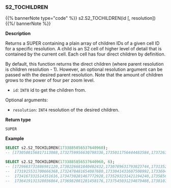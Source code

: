 ### S2_TOCHILDREN

{{% bannerNote type="code" %}}
s2.S2_TOCHILDREN(id [, resolution])
{{%/ bannerNote %}}

**Description**

Returns a SUPER containing a plain array of children IDs of a given cell ID for a specific resolution.
A child is an S2 cell of higher level of detail that is contained by the current cell.
Each cell has four direct children by definition.

By default, this function returns the direct children (where parent resolution is children resolution - 1).
However, an optional resolution argument can be passed with the desired parent resolution.
Note that the amount of children grows to the power of four per zoom level.

* `id`: `INT8` id to get the children from.

Optional arguments:

* `resolution`: `INT4` resolution of the desired children.

**Return type**

`SUPER`

**Example**

```sql
SELECT s2.S2_TOCHILDREN(1733885856537640960);
-- [1730508156817113088,1732759956630798336,1735011756444483584,1737263556258168832]

SELECT s2.S2_TOCHILDREN(1733885856537640960, 6);
-- [1729663731886981120,1730226681840402432,1730789631793823744,1731352581747245056,
--  1731915531700666368,1732478481654087680,1733041431607508992,1733604381560930304,
--  1734167331514351616,1734730281467772928,1735293231421194240,1735856181374615552,
--  1736419131328036864,1736982081281458176,1737545031234879488,1738107981188300800]
```
